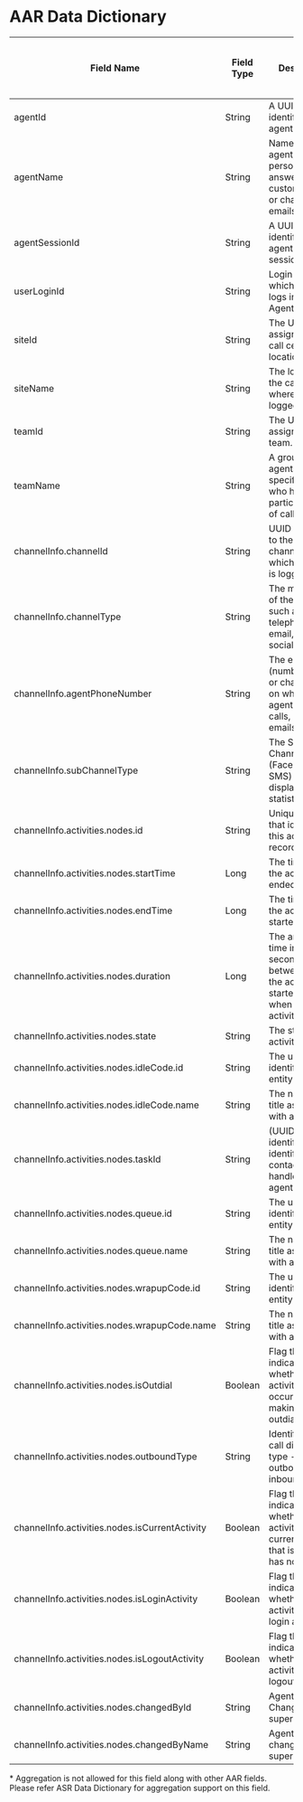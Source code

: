 # AAR Data Dictionary

| Field Name                                     | Field Type | Description                                                                                        | Is Aggregation allowed ? | Is GroupBy allowed ? | Is Filter allowed ?/Filter argument to use. | Is Sortable ? |
|------------------------------------------------|------------|----------------------------------------------------------------------------------------------------|--------------------------|----------------------|---------------------------------------------|---------------|
| agentId                                        | String     | A UUID that identifies an agent.                                                                   | No*                      | Yes                  | Yes/filter                                  | No            |
| agentName                                      | String     | Name of an agent, that is, a person who answers customer calls or chats or emails.                 | No*                      | Yes                  | Yes/filter                                  | No            |             
| agentSessionId                                 | String     | A UUID that identifies an agent login session.                                                     | No*                      | Yes                  | Yes/filter                                  | No            |
| userLoginId                                    | String     | Login name with which an agent logs into the Agent Desktop.                                        | No*                      | Yes                  | Yes/filter                                  | No            |
| siteId                                         | String     | The UUID assigned to a call center location.                                                       | No*                      | Yes                  | Yes/filter                                  | No            |
| siteName                                       | String     | The location of the call center where agent logged-in                                              | No*                      | Yes                  | Yes/filter                                  | No            |
| teamId                                         | String     | The UUID assigned to a team.                                                                       | No*                      | Yes                  | Yes/filter                                  | No            |
| teamName                                       | String     | A group of agents at a specific site who handle a particular type of call.                         | No*                      | Yes                  | Yes/filter                                  | No            |
| channelInfo.channelId                          | String     | UUID assigned to the media channel to which the agent is logged in.                                | No*                      | Yes                  | Yes/filter                                  | No            |
| channelInfo.channelType                        | String     | The media type of the contact, such as telephony, email, chat or social                            | No*                      | Yes                  | Yes/filter                                  | No            |
| channelInfo.agentPhoneNumber                   | String     | The endpoint (number, email, or chat handle) on which an agent receives calls, chats, or emails.   | No*                      | Yes                  | Yes/filter                                  | No            |
| channelInfo.subChannelType                     | String     | The Social Channels (Facebook and SMS) are displayed with statistics.                              | No*                      | Yes                  | Yes/filter                                  | No            |
| channelInfo.activities.nodes.id                | String     | Unique string that identifies this activity record.                                                | Yes                      | Yes                  | Yes/extFilter                               | No            |
| channelInfo.activities.nodes.startTime         | Long       | The time when the activity ended(epoch)                                                            | Yes                      | Yes                  | No                                          | No            |
| channelInfo.activities.nodes.endTime           | Long       | The time when the activity started(epoch)                                                          | Yes                      | Yes                  | No                                          | No            |
| channelInfo.activities.nodes.duration          | Long       | The amount of time in milli-seconds between when the activity started and when the activity ended. | Yes                      | Yes                  | Yes/extFilter                               | No            |
| channelInfo.activities.nodes.state             | String     | The state of an activity.                                                                          | Yes                      | Yes                  | Yes/extFilter                               | No            |
| channelInfo.activities.nodes.idleCode.id       | String     | The unique identifier for an entity                                                                | Yes                      | Yes                  | Yes/extFilter                               | No            |
| channelInfo.activities.nodes.idleCode.name     | String     | The name or title associated with an entity.                                                       | Yes                      | Yes                  | Yes/extFilter                               | No            |
| channelInfo.activities.nodes.taskId            | String     | (UUID) Unique identifier that identifies the contact session handled by agent.                     | Yes                      | Yes                  | Yes/extFilter                               | No            |
| channelInfo.activities.nodes.queue.id          | String     | The unique identifier for an entity                                                                | Yes                      | Yes                  | Yes/extFilter                               | No            |
| channelInfo.activities.nodes.queue.name        | String     | The name or title associated with an entity.                                                       | Yes                      | Yes                  | Yes/extFilter                               | No            |
| channelInfo.activities.nodes.wrapupCode.id     | String     | The unique identifier for an entity                                                                | Yes                      | Yes                  | Yes/extFilter                               | No            |
| channelInfo.activities.nodes.wrapupCode.name   | String     | The name or title associated with an entity.                                                       | Yes                      | Yes                  | Yes/extFilter                               | No            |
| channelInfo.activities.nodes.isOutdial         | Boolean    | Flag that indicates whether this activity occurred while making an outdial call.                   | Yes                      | Yes                  | Yes/extFilter                               | No            |
| channelInfo.activities.nodes.outboundType      | String     | Identifies the call direction type - outbound or inbound.                                          | Yes                      | Yes                  | Yes/extFilter                               | No            |
| channelInfo.activities.nodes.isCurrentActivity | Boolean    | Flag that indicates whether the activity is a current activity, that is, activity has not ended.   | Yes                      | Yes                  | Yes/extFilter                               | No            |
| channelInfo.activities.nodes.isLoginActivity   | Boolean    | Flag that indicates whether this activity was the login activity.                                  | Yes                      | Yes                  | Yes/extFilter                               | No            |
| channelInfo.activities.nodes.isLogoutActivity  | Boolean    | Flag that indicates whether this activity was the logout activity.                                 | Yes                      | Yes                  | Yes/extFilter                               | No            |
| channelInfo.activities.nodes.changedById       | String     | Agent State Changed by supervisorId                                                                | Yes                      | Yes                  | Yes/extFilter                               | No            |
| channelInfo.activities.nodes.changedByName     | String     | Agent State changed by supervisorName                                                              | Yes                      | Yes                  | Yes/extFilter                               | No            |
\* Aggregation is not allowed for this field along with other AAR fields. Please refer ASR Data Dictionary for aggregation support on this field.